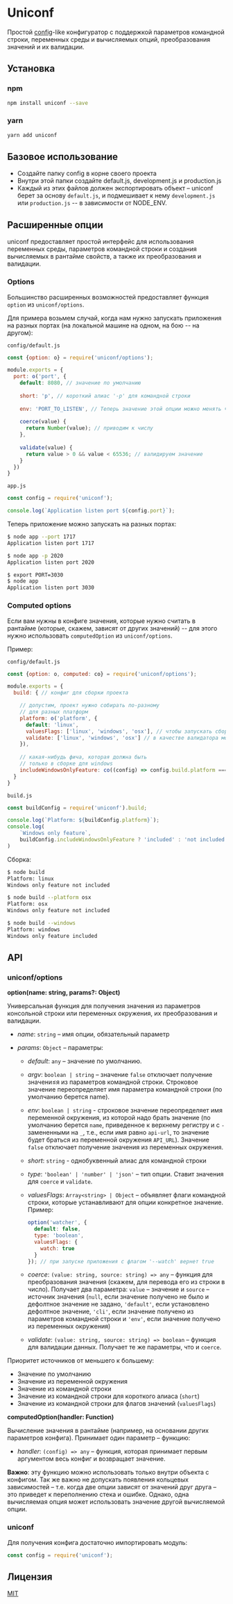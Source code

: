 # Uniconf

Простой [config](https://www.npmjs.com/package/config)-like конфигуратор с поддержкой параметров командной строки, переменных среды и вычисляемых опций, преобразования значений и их валидации.

## Установка

### npm

```bash
npm install uniconf --save
```

### yarn

```bash
yarn add uniconf
```

## Базовое использование

- Создайте папку config в корне своего проекта
- Внутри этой папки создайте default.js, development.js и production.js
- Каждый из этих файлов должен экспортировать объект – uniconf берет за основу `default.js`, и подмешивает к нему `development.js` или `production.js` -- в зависимости от NODE_ENV.
 
## Расширенные опции

uniconf предоставляет простой интерфейс для использования переменных среды, параметров командной строки и создания вычисляемых в рантайме свойств, а также их преобразования и валидации.

### Options

Большинство расширенных возможностей предоставляет функция `option` из `uniconf/options`.

Для примера возьмем случай, когда нам нужно запускать приложения на разных портах (на локальной машине на одном, на бою -- на другом):

`config/default.js`
```js
const {option: o} = require('uniconf/options');

module.exports = {
  port: o('port', {
    default: 8080, // значение по умолчанию
    
    short: 'p', // короткий алиас '-p' для командной строки
    
    env: 'PORT_TO_LISTEN', // Теперь значение этой опции можно менять через переменную окружения PORT_TO_LISTEN 
    
    coerce(value) {
      return Number(value); // приводим к числу
    },
    
    validate(value) {
      return value > 0 && value < 65536; // валидируем значение
    }
  })
}
```

`app.js`
```js
const config = require('uniconf');

console.log(`Application listen port ${config.port}`);
```

Теперь приложение можно запускать на разных портах:

```bash
$ node app --port 1717
Application listen port 1717

$ node app -p 2020
Application listen port 2020

$ export PORT=3030
$ node app
Application listen port 3030
```

### Сomputed options

Если вам нужны в конфиге значения, которые нужно считать в рантайме (которые, скажем, зависят от других значений) -- для этого нужно использовать `computedOption` из `uniconf/options`.

Пример:

`config/default.js`

```js
const {option: o, computed: co} = require('uniconf/options');

module.exports = {
  build: { // конфиг для сборки проекта

    // допустим, проект нужно собирать по-разному
    // для разных платформ
    platform: o('platform', {
      default: 'linux',
      valuesFlags: ['linux', 'windows', 'osx'], // чтобы запускать сборку сразу с флагом --windows, например
      validate: ['linux', 'windows', 'osx'] // в качестве валидатора можно передать список возможных значений
    }),
    
    // какая-нибудь фича, которая должна быть 
    // только в сборке для windows
    includeWindowsOnlyFeature: co((config) => config.build.platform === 'windows')
  }
}
```

`build.js`

```js
const buildConfig = require('uniconf').build;

console.log(`Platform: ${buildConfig.platform}`);
console.log(
	`Windows only feature`,
	buildConfig.includeWindowsOnlyFeature ? 'included' : 'not included'
)
```

Сборка:

```bash
$ node build
Platform: linux
Windows only feature not included

$ node build --platform osx
Platform: osx
Windows only feature not included

$ node build --windows
Platform: windows
Windows only feature included
```

## API

### uniconf/options

**option(name: string, params?: Object)**

Универсальная функция для получения значения из параметров консольной строки или переменных окружения, их преобразования и валидации.

- _name_: `string` – имя опции, обязательный параметр

- _params_: `Object` – параметры:

  - _default_: `any` – значение по умолчанию.

  - _argv_: `boolean | string` – значение `false` отключает получение значени≤я из параметров командной строки. Строковое значение переопределяет имя параметра командной строки (по умолчанию берется name).
  
  - _env_: `boolean | string` - строковое значение переопределяет имя переменной окружения, из которой надо брать значение (по умолчанию берется `name`, приведенное к верхнему регистру и с `-` замененными на `_`, т.е., если имя равно `api-url`, то значение будет браться из переменной окружения `API_URL`). Значение `false` отключает получение значения из переменных окружения. 

  - _short_: `string` - однобуквенный алиас для командной строки

  - _type_: `'boolean' | 'number' | 'json'` – тип опции. Ставит значения для `coerce` и `validate`.

  - _valuesFlags_: `Array<string> | Object` – объявляет флаги командной строки, которые устанавливают для опции конкретное значение. Пример:
   
    ```js
    option('watcher', {
      default: false,
      type: 'boolean',
      valuesFlags: {
        watch: true
      }
    }); // при запуске приложения с флагом '--watch' вернет true
    ```

  - _coerce_: `(value: string, source: string) => any` – функция для преобразования значения (скажем, для перевода его из строки в число). Получает два параметра: `value` – значение и `source` – источник значения (`null`, если значение получено не было и дефолтное значение не задано, `'default'`, если установлено дефолтное значение, `'cli'`, если значение получено из параметров командной строки и `'env'`, если значение получено из переменных окружения)
  
  - _validate_: `(value: string, source: string) => boolean` – функция для валидации данных. Получает те же параметры, что и `coerce`.
  
Приоритет источников от меньшего к большему: 
  - Значение по умолчанию
  - Значение из переменной окружения
  - Значение из командной строки
  - Значение из командной строки для короткого алиаса (`short`)
  - Значение из командной строки для флагов значений (`valuesFlags`)

**computedOption(handler: Function)**

Вычисление значения в рантайме (например, на основании других параметров конфига). Принимает один параметр – функцию:

  - _handler_: `(config) => any` – функция, которая принимает первым аргументом весь конфиг и возвращает значение.

**Важно**: эту функцию можно использовать только внутри объекта с конфигом. Так же важно не допускать появления кольцевых зависимостей – т.е. когда две опции зависят от значений друг друга – это приведет к переполнению стека и ошибке. Однако, одна вычисляемая опция может использовать значение другой вычисляемой опции.

### uniconf

Для получения конфига достаточно импортировать модуль:

```js
const config = require('uniconf');
```

## Лицензия

[MIT](https://github.com/trikadin/uniconf/blob/master/LICENSE)
